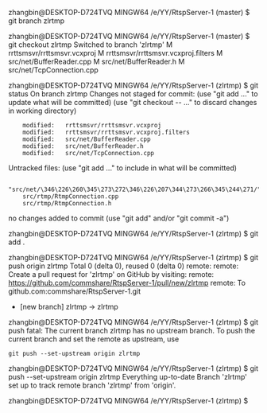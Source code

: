 zhangbin@DESKTOP-D724TVQ MINGW64 /e/YY/RtspServer-1 (master)
$ git branch zlrtmp

zhangbin@DESKTOP-D724TVQ MINGW64 /e/YY/RtspServer-1 (master)
$ git checkout zlrtmp
Switched to branch 'zlrtmp'
M       rrttsmsvr/rrttsmsvr.vcxproj
M       rrttsmsvr/rrttsmsvr.vcxproj.filters
M       src/net/BufferReader.cpp
M       src/net/BufferReader.h
M       src/net/TcpConnection.cpp

zhangbin@DESKTOP-D724TVQ MINGW64 /e/YY/RtspServer-1 (zlrtmp)
$ git status
On branch zlrtmp
Changes not staged for commit:
  (use "git add <file>..." to update what will be committed)
  (use "git checkout -- <file>..." to discard changes in working directory)

        modified:   rrttsmsvr/rrttsmsvr.vcxproj
        modified:   rrttsmsvr/rrttsmsvr.vcxproj.filters
        modified:   src/net/BufferReader.cpp
        modified:   src/net/BufferReader.h
        modified:   src/net/TcpConnection.cpp

Untracked files:
  (use "git add <file>..." to include in what will be committed)

        "src/net/\346\226\260\345\273\272\346\226\207\344\273\266\345\244\271/"
        src/rtmp/RtmpConnection.cpp
        src/rtmp/RtmpConnection.h

no changes added to commit (use "git add" and/or "git commit -a")

zhangbin@DESKTOP-D724TVQ MINGW64 /e/YY/RtspServer-1 (zlrtmp)
$ git add .

zhangbin@DESKTOP-D724TVQ MINGW64 /e/YY/RtspServer-1 (zlrtmp)
$ git push origin zlrtmp
Total 0 (delta 0), reused 0 (delta 0)
remote:
remote: Create a pull request for 'zlrtmp' on GitHub by visiting:
remote:      https://github.com/commshare/RtspServer-1/pull/new/zlrtmp
remote:
To github.com:commshare/RtspServer-1.git
 * [new branch]      zlrtmp -> zlrtmp

zhangbin@DESKTOP-D724TVQ MINGW64 /e/YY/RtspServer-1 (zlrtmp)
$ git push
fatal: The current branch zlrtmp has no upstream branch.
To push the current branch and set the remote as upstream, use

    git push --set-upstream origin zlrtmp


zhangbin@DESKTOP-D724TVQ MINGW64 /e/YY/RtspServer-1 (zlrtmp)
$     git push --set-upstream origin zlrtmp
Everything up-to-date
Branch 'zlrtmp' set up to track remote branch 'zlrtmp' from 'origin'.

zhangbin@DESKTOP-D724TVQ MINGW64 /e/YY/RtspServer-1 (zlrtmp)
$

